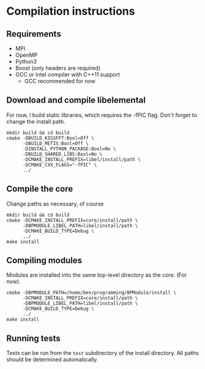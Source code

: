 # Compilation instructions

## Requirements

  * MPI
  * OpenMP
  * Python3
  * Boost (only headers are required)
  * GCC or Intel compiler with C++11 support
    * GCC recommended for now



## Download and compile libelemental

For now, I build static libraries, which requires the -fPIC flag. Don't
forget to change the install path.

    mkdir build && cd build
    cmake -DBUILD_KISSFFT:Bool=Off \
          -DBUILD_METIS:Bool=Off \
          -DINSTALL_PYTHON_PACKAGE:Bool=No \
          -DBUILD_SHARED_LIBS:Bool=No \
          -DCMAKE_INSTALL_PREFIX=libel/install/path \
          -DCMAKE_CXX_FLAGS="-fPIC" \
          ../



## Compile the core

Change paths as necessary, of course

    mkdir build && cd build
    cmake -DCMAKE_INSTALL_PREFIX=core/install/path \
          -DBPMODULE_LIBEL_PATH=libel/install/path \
          -DCMAKE_BUILD_TYPE=Debug \
          ../
    make install



## Compiling modules

Modules are installed into the same top-level directory as the core.
(For now).

    cmake -DBPMODULE_PATH=/home/ben/programming/BPModule/install \
          -DCMAKE_INSTALL_PREFIX=core/install/path \
          -DBPMODULE_LIBEL_PATH=libel/install/path \
          -DCMAKE_BUILD_TYPE=Debug \
          ../
    make install



## Running tests

Tests can be run from the `test` subdirectory of the install directory. All paths should
be determined automatically.
